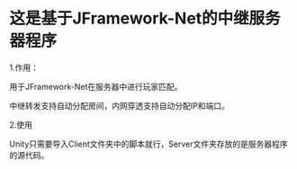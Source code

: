 # 这是基于JFramework-Net的中继服务器程序

1.作用：

用于JFramework-Net在服务器中进行玩家匹配。

中继转发支持自动分配房间，内网穿透支持自动分配IP和端口。

2.使用

Unity只需要导入Client文件夹中的脚本就行，Server文件夹存放的是服务器程序的源代码。
